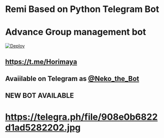 

# Remi Based on Python Telegram Bot

# Advance Group management bot

[![Deploy](https://www.herokucdn.com/deploy/button.svg)](https://heroku.com/deploy?template=https://github.com/Hodacka/Remibot)

## https://t.me/Horimaya
## Avaiilable on Telegram as [@Neko_the_Bot](https://t.me/Neko_the_Bot)
## NEW BOT AVAILABLE

# https://telegra.ph/file/908e0b6822d1ad5282202.jpg
